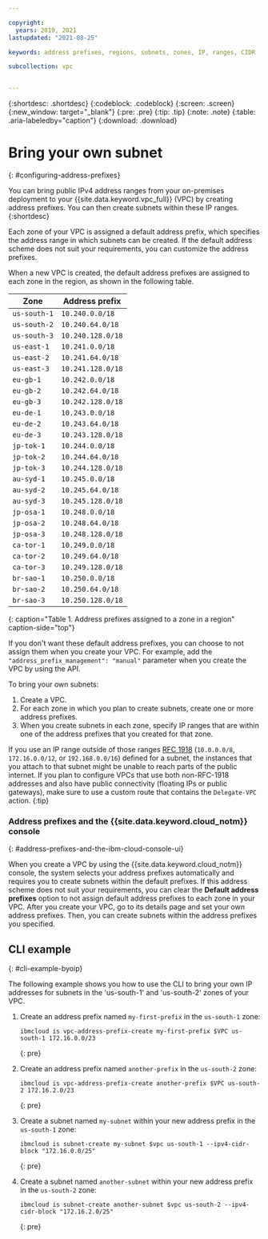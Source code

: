 ```yaml
---

copyright:
  years: 2019, 2021
lastupdated: "2021-08-25"

keywords: address prefixes, regions, subnets, zones, IP, ranges, CIDR

subcollection: vpc


---
```


{:shortdesc: .shortdesc}
{:codeblock: .codeblock}
{:screen: .screen}
{:new_window: target="_blank"}
{:pre: .pre}
{:tip: .tip}
{:note: .note}
{:table: .aria-labeledby="caption"}
{:download: .download}


# Bring your own subnet
{: #configuring-address-prefixes}

You can bring public IPv4 address ranges from your on-premises deployment to your {{site.data.keyword.vpc_full}} (VPC) by creating address prefixes. You can then create subnets within these IP ranges.
{:shortdesc}

Each zone of your VPC is assigned a default address prefix, which specifies the address range in which subnets can be created. If the default address scheme does not suit your requirements, you can customize the address prefixes.

When a new VPC is created, the default address prefixes are assigned to each zone in the region, as shown in the following table.

Zone         | Address prefix
-------------|---------------
`us-south-1`   | `10.240.0.0/18`
`us-south-2`   | `10.240.64.0/18`
`us-south-3`   | `10.240.128.0/18`
`us-east-1`    | `10.241.0.0/18`
`us-east-2`    | `10.241.64.0/18`
`us-east-3`    | `10.241.128.0/18`
`eu-gb-1`      | `10.242.0.0/18`
`eu-gb-2`      | `10.242.64.0/18`
`eu-gb-3`      | `10.242.128.0/18`
`eu-de-1`      | `10.243.0.0/18`
`eu-de-2`      | `10.243.64.0/18`
`eu-de-3`      | `10.243.128.0/18`
`jp-tok-1`     | `10.244.0.0/18`
`jp-tok-2`     | `10.244.64.0/18`
`jp-tok-3`     | `10.244.128.0/18`
`au-syd-1`     | `10.245.0.0/18`
`au-syd-2`     | `10.245.64.0/18`
`au-syd-3`     | `10.245.128.0/18`
`jp-osa-1`     | `10.248.0.0/18`
`jp-osa-2`     | `10.248.64.0/18`
`jp-osa-3`     | `10.248.128.0/18`
`ca-tor-1`     | `10.249.0.0/18`
`ca-tor-2`     | `10.249.64.0/18`
`ca-tor-3`     | `10.249.128.0/18`
`br-sao-1`     | `10.250.0.0/18`
`br-sao-2`     | `10.250.64.0/18`
`br-sao-3`     | `10.250.128.0/18`
{: caption="Table 1. Address prefixes assigned to a zone in a region" caption-side="top"}

If you don't want these default address prefixes, you can choose to not assign them when you create your VPC. For example, add the `"address_prefix_management": "manual"` parameter when you create the VPC by using the API.

To bring your own subnets:

1. Create a VPC.
2. For each zone in which you plan to create subnets, create one or more address prefixes.
3. When you create subnets in each zone, specify IP ranges that are within one of the address prefixes that you created for that zone.

If you use an IP range outside of those ranges [RFC 1918](https://tools.ietf.org/html/rfc1918) (`10.0.0.0/8`, `172.16.0.0/12`, or `192.168.0.0/16`) defined for a subnet, the instances that you attach to that subnet might be unable to reach parts of the public internet. If you plan to configure VPCs that use both non-RFC-1918 addresses and also have public connectivity (floating IPs or public gateways), make sure to use a custom route that contains the `Delegate-VPC` action. 
{:tip}

### Address prefixes and the {{site.data.keyword.cloud_notm}} console
{: #address-prefixes-and-the-ibm-cloud-console-ui}

When you create a VPC by using the {{site.data.keyword.cloud_notm}} console, the system selects your address prefixes automatically and requires you to create subnets within the default prefixes. If this address scheme does not suit your requirements, you can clear the **Default address prefixes** option to not assign default address prefixes to each zone in your VPC. After you create your VPC, go to its details page and set your own address prefixes. Then, you can create subnets within the address prefixes you specified.

## CLI example
{: #cli-example-byoip}

The following example shows you how to use the CLI to bring your own IP addresses for subnets in the 'us-south-1' and 'us-south-2' zones of your VPC.

1. Create an address prefix named `my-first-prefix` in the `us-south-1` zone:

   ```
   ibmcloud is vpc-address-prefix-create my-first-prefix $VPC us-south-1 172.16.0.0/23
   ```
   {: pre}

1. Create an address prefix named `another-prefix` in the `us-south-2` zone:

   ```
   ibmcloud is vpc-address-prefix-create another-prefix $VPC us-south-2 172.16.2.0/23
   ```
   {: pre}

1. Create a subnet named `my-subnet` within your new address prefix in the `us-south-1` zone:

   ```
   ibmcloud is subnet-create my-subnet $vpc us-south-1 --ipv4-cidr-block "172.16.0.0/25"
   ```
   {: pre}

1. Create a subnet named `another-subnet` within your new address prefix in the `us-south-2` zone:

   ```
   ibmcloud is subnet-create another-subnet $vpc us-south-2 --ipv4-cidr-block "172.16.2.0/25"
   ```
   {: pre}
